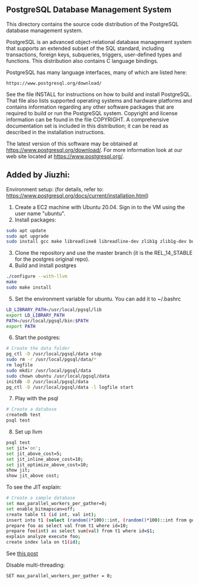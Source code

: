 ## PostgreSQL Database Management System
This directory contains the source code distribution of the PostgreSQL
database management system.

PostgreSQL is an advanced object-relational database management system
that supports an extended subset of the SQL standard, including
transactions, foreign keys, subqueries, triggers, user-defined types
and functions.  This distribution also contains C language bindings.

PostgreSQL has many language interfaces, many of which are listed here:

	https://www.postgresql.org/download/

See the file INSTALL for instructions on how to build and install
PostgreSQL.  That file also lists supported operating systems and
hardware platforms and contains information regarding any other
software packages that are required to build or run the PostgreSQL
system.  Copyright and license information can be found in the
file COPYRIGHT.  A comprehensive documentation set is included in this
distribution; it can be read as described in the installation
instructions.

The latest version of this software may be obtained at
https://www.postgresql.org/download/.  For more information look at our
web site located at https://www.postgresql.org/.

## Added by Jiuzhi:
Environment setup: (for details, refer to: https://www.postgresql.org/docs/current/installation.html)
1. Create a EC2 machine with Ubuntu 20.04. Sign in to the VM using the user name "ubuntu".
2. Install packages:
```bash
sudo apt update
sudo apt upgrade
sudo install gcc make libreadline8 libreadline-dev zlib1g zlib1g-dev build-essential bison postgresql-client llvm clang flex
```
3. Clone the repository and use the master branch (it is the REL\_14\_STABLE for the postgres original repo).
4. Build and install postgres
```bash
./configure --with-llvm
make
sudo make install
```
5. Set the environment variable for ubuntu. You can add it to ~/.bashrc
```bash
LD_LIBRARY_PATH=/usr/local/pgsql/lib
export LD_LIBRARY_PATH
PATH=/usr/local/pgsql/bin:$PATH
export PATH
```
6. Start the postgres:
```bash
# Create the data folder
pg_ctl -D /usr/local/pgsql/data stop
sudo rm -r /usr/local/pgsql/data/*
rm logfile
sudo mkdir /usr/local/pgsql/data
sudo chown ubuntu /usr/local/pgsql/data
initdb -D /usr/local/pgsql/data
pg_ctl -D /usr/local/pgsql/data -l logfile start
```
7. Play with the psql
```bash
# Create a database
createdb test
psql test
```

8. Set up llvm
```bash
psql test
set jit='on';
set jit_above_cost=5;
set jit_inline_above_cost=10;
set jit_optimize_above_cost=10;
show jit;
show jit_above cost;
```

To see the JIT explain:
```bash
# Create a sample database
set max_parallel_workers_per_gather=0;
set enable_bitmapscan=off;
create table t1 (id int, val int);
insert into t1 (select (random()*100)::int, (random()*100)::int from generate_series(1, 800000) as g);
prepare foo as select val from t1 where id=10;
prepare foo(int) as select sum(val) from t1 where id=$1;
explain analyze execute foo;
create index lala on t1(id);
```

See [this post](https://www.percona.com/blog/2018/11/19/installing-and-configuring-jit-in-postgresql-11/)

Disable multi-threading:
```bash
SET max_parallel_workers_per_gather = 0;
```
